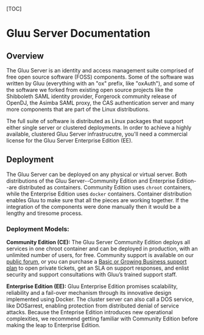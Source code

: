 [TOC]

# Gluu Server Documentation 
## Overview
The Gluu Server is an identity and access management suite comprised of
free open source software (FOSS) components. Some of the software was
written by Gluu (everything with an "ox" prefix, like "oxAuth"), and
some of the software we forked from existing open source projects like
the Shibboleth SAML identity provider, Forgerock community release of
OpenDJ, the Asimba SAML proxy, the CAS authentication server and many
more components that are part of the Linux distributions.

The full suite of software is distributed as Linux packages that support
either single server or clustered deployments. In order to achieve a highly available, clustered Gluu Server infrastrucutre, you'll need a commercial license for the Gluu Server Enterprise Edition (EE).

## Deployment
The Gluu Server can be deployed on any physical or virtual server. Both
distributions of the Gluu Server--Community Edition and Enterprise Edition--are
distributed as containers. Community Edition uses `chroot` containers,
while the Enterprise Edition uses `docker` containers. Container
distribution enables Gluu to make sure that all the pieces are working
together. If the integration of the components were done manually 
then it would be a lengthy and tiresome process.

### Deployment Models:
**Community Edition (CE):** The Gluu Server Community Edition deploys all 
services in one chroot container and can be deployed in production, with 
an unlimited number of users, for free. Community support is available on our 
[public forum](https://support.gluu.org), or you can purchase a [Basic or 
Growing Business support plan](http://gluu.org/pricing) to open private tickets, 
get an SLA on support responses, and enlist security and support consultations 
with Gluu’s trained support staff.

**Enterprise Edition (EE):** Gluu Enterprise Edition promises scalability,
reliability and a fail-over mechanism through its innovative design
implemented using Docker. The cluster server can also call a DOS
service, like DOSarrest, enabling protection from distributed denial of
service attacks. Because the Enteprise Edition introduces new
operational complexities, we recommend getting familiar with Community
Edition before making the leap to Enterprise
Edition.


